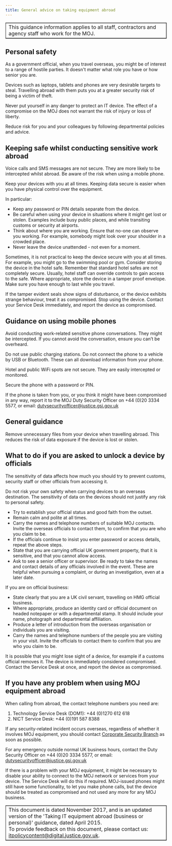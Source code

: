 ```yaml
---
title: General advice on taking equipment abroad
---
```


<table border='1'>
<tr>
<td>This guidance information applies to all staff, contractors and agency staff who work for the MOJ.</td>
</tr>
</table>

## Personal safety

As a government official, when you travel overseas, you might be of interest to a range of hostile parties. It doesn't matter what role you have or how senior you are.

Devices such as laptops, tablets and phones are very desirable targets to steal. Travelling abroad with them puts you at a greater security risk of being a victim of theft.

Never put yourself in any danger to protect an IT device. The effect of a compromise on the MOJ does not warrant the risk of injury or loss of liberty.

Reduce risk for you and your colleagues by following departmental policies and advice.

## Keeping safe **whilst conducting sensitive** work abroad

Voice calls and SMS messages are not secure. They are more likely to be intercepted whilst abroad. Be aware of the risk when using a mobile phone.

Keep your devices with you at all times. Keeping data secure is easier when you have physical control over the equipment.

In particular:

- Keep any password or PIN details separate from the device.
- Be careful when using your device in situations where it might get lost or stolen. Examples include busy public places, and while transiting customs or security at airports.
- Think about where you are working. Ensure that no-one can observe you working. For example, somebody might look over your shoulder in a crowded place.
- Never leave the device unattended - not even for a moment.

Sometimes, it is not practical to keep the device secure with you at all times. For example, you might go to the swimming pool or gym. Consider storing the device in the hotel safe. Remember that standard hotel safes are not completely secure. Usually, hotel staff can override controls to gain access to the safe. Where appropriate, store the device in a tamper proof envelope. Make sure you have enough to last while you travel.
 
If the tamper evident seals show signs of disturbance, or the device exhibits strange behaviour, treat it as compromised. Stop using the device. Contact your Service Desk immediately, and report the device as compromised.

## Guidance on using mobile phones

Avoid conducting work-related sensitive phone conversations. They might be intercepted. If you cannot avoid the conversation, ensure you can’t be overheard.

Do not use public charging stations. Do not connect the phone to a vehicle by USB or Bluetooth. These can all download information from your phone.

Hotel and public WiFi spots are not secure. They are easily intercepted or monitored.

Secure the phone with a password or PIN.

If the phone is taken from you, or you think it might have been compromised in any way, report it to the MOJ Duty Security Officer on +44 (0)20 3334 5577, or email: [dutysecurityofficer@justice.gsi.gov.uk](mailto:dutysecurityofficer@justice.gsi.gov.uk)

## General guidance

Remove unnecessary files from your device when travelling abroad. This reduces the risk of data exposure if the device is lost or stolen.
 
## What to do if you are asked to unlock a device by officials

The sensitivity of data affects how much you should try to prevent customs, security staff or other officials from accessing it.

Do not risk your own safety when carrying devices to an overseas destination. The sensitivity of data on the devices should not justify any risk to personal safety.

- Try to establish your official status and good faith from the outset.
- Remain calm and polite at all times.
- Carry the names and telephone numbers of suitable MOJ contacts. Invite the overseas officials to contact them, to confirm that you are who you claim to be.
- If the officials continue to insist you enter password or access details, repeat the above steps.
- State that you are carrying official UK government property, that it is sensitive, and that you cannot allow access.
- Ask to see a senior officer or supervisor. Be ready to take the names and contact details of any officials involved in the event. These are helpful when pursuing a complaint, or during an investigation, even at a later date.
 
If you are on official business:

- State clearly that you are a UK civil servant, travelling on HMG official business.
- Where appropriate, produce an identity card or official document on headed notepaper or with a departmental stamp. It should include your name, photograph and departmental affiliation.
- Produce a letter of introduction from the overseas organisation or individuals you are visiting.
- Carry the names and telephone numbers of the people you are visiting in your visit. Invite the officials to contact them to confirm that you are who you claim to be.

It is possible that you might lose sight of a device, for example if a customs official removes it. The device is immediately considered compromised. Contact the Service Desk at once, and report the device as compromised.

## If you have any problem when using MOJ equipment abroad

When calling from abroad, the contact telephone numbers you need are:

1. Technology Service Desk (DOM1): +44 (0)1270 612 618
2. NICT Service Desk: +44 (0)191 587 8388
 
If any security-related incident occurs overseas, regardless of whether it involves MOJ equipment, you should contact [Corporate Security Branch](mailto:corporatesecuritybranch@justice.gsi.gov.uk) as soon as possible.

For any emergency outside normal UK business hours, contact the Duty Security Officer on +44 (0)20 3334 5577, or email: [dutysecurityofficer@justice.gsi.gov.uk](mailto:dutysecurityofficer@justice.gsi.gov.uk)
 
If there is a problem with your MOJ equipment, it might be necessary to disable your ability to connect to the MOJ network or services from your device. The Service Desk will do this if required. MOJ-issued phones might still have some functionality, to let you make phone calls, but the device should be treated as compromised and not used any more for any MOJ business.

<table border='1'>
<tr>
<td>This document is dated November 2017, and is an updated version of the 'Taking IT equipment abroad (business or personal)' guidance, dated April 2015.<br/>
To provide feedback on this document, please contact us: <a href="mailto:itpolicycontent@digital.justice.gov.uk?subject=general-advice-on-taking-equipment-abroad">itpolicycontent@digital.justice.gov.uk</a>.</td>
</tr>
</table>
